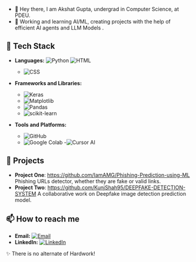 - 👋 Hey there, I am Akshat Gupta, undergrad in Computer Science, at PDEU.
- 👀 Working and learning AI/ML, creating projects with the help of efficient AI agents and LLM Models .


## 🚀 Tech Stack
- **Languages:** 
  ![Python](https://img.shields.io/badge/-Python-3776AB?style=flat&logo=Python&logoColor=white)
  ![HTML](https://img.shields.io/badge/-HTML-E34F26?style=flat&logo=HTML5&logoColor=white)
  - ![CSS](https://img.shields.io/badge/-CSS-1572B6?style=flat&logo=CSS3&logoColor=white)
  
- **Frameworks and Libraries:**
  - ![Keras](https://img.shields.io/badge/-Keras-D00000?style=flat&logo=Keras&logoColor=white)
  - ![Matplotlib](https://img.shields.io/badge/-Matplotlib-3776AB?style=flat&logo=Matplotlib&logoColor=white)
  - ![Pandas](https://img.shields.io/badge/-Pandas-150458?style=flat&logo=Pandas&logoColor=white)
  - ![scikit-learn](https://img.shields.io/badge/-scikit--learn-F7931E?style=flat&logo=scikit-learn&logoColor=white)
- **Tools and Platforms:**
  - ![GitHub](https://img.shields.io/badge/-GitHub-181717?style=flat&logo=GitHub&logoColor=white)
  - ![Google Colab](https://img.shields.io/badge/-Google%20Colab-F9AB00?style=flat&logo=Google-Colab&logoColor=white)
  -![Cursor AI](https://img.shields.io/badge/-Cursor%20AI-2EA44F?style=flat&logo=Cursor-AI&logoColor=white)
## 📂 Projects
- **Project One**: https://github.com/IamAMG/Phishing-Prediction-using-ML  
  Phishing URLs detector, whether they are fake or valid links.
- **Project Two**:   https://github.com/KunjShah95/DEEPFAKE-DETECTION-SYSTEM
  A collaborative work on Deepfake image detection prediction model.

## 📫 How to reach me
- **Email:** [![Email](https://img.shields.io/badge/Email-D14836?style=flat&logo=gmail&logoColor=white)](mailto:akshatmanojgupta@gmail.com)
- **LinkedIn:** [![LinkedIn](https://img.shields.io/badge/LinkedIn-0077B5?style=flat&logo=linkedin&logoColor=white)](https://www.linkedin.com/in/akshat-gupta-036303282/)
  
✨ There is no alternate of Hardwork!

  

<!---
IamAMG/IamAMG is a ✨ special ✨ repository because its `README.md` (this file) appears on your GitHub profile.
You can click the Preview link to take a look at your changes.
--->
